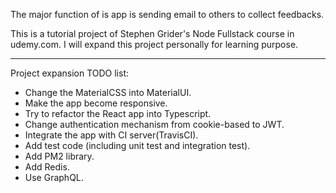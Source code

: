 The major function of is app is sending email to others to collect feedbacks.

This is a tutorial project of Stephen Grider's Node Fullstack course in udemy.com. I will expand this project personally for learning purpose.

---

Project expansion TODO list:


- Change the MaterialCSS into MaterialUI. 
- Make the app become responsive.
- Try to refactor the React app into Typescript.
- Change authentication mechanism from cookie-based to JWT.
- Integrate the app with CI server(TravisCI).
- Add test code (including unit test and integration test).
- Add PM2 library.
- Add Redis.
- Use GraphQL.
